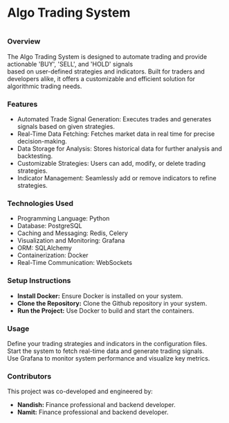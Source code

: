 <h1>Algo Trading System<h1/>
<h3>Overview</h3>
The Algo Trading System is designed to automate trading and provide actionable 'BUY', 'SELL', and 'HOLD' signals <br> based on user-defined strategies and indicators. Built for traders and developers alike, it offers a customizable and efficient solution for algorithmic trading needs.

<h3>Features</h3>
<ul>
<li>Automated Trade Signal Generation: Executes trades and generates signals based on given strategies.</li>
<li>Real-Time Data Fetching: Fetches market data in real time for precise decision-making.</li>
<li>Data Storage for Analysis: Stores historical data for further analysis and backtesting.</li>
<li>Customizable Strategies: Users can add, modify, or delete trading strategies.</li>
<li>Indicator Management: Seamlessly add or remove indicators to refine strategies.</li>
</ul>

<h3>Technologies Used</h3>
<ul>
<li>Programming Language: Python</li>
<li>Database: PostgreSQL</li>
<li>Caching and Messaging: Redis, Celery</li>
<li>Visualization and Monitoring: Grafana</li>
<li>ORM: SQLAlchemy</li>
<li>Containerization: Docker</li>
<li>Real-Time Communication: WebSockets</li>
  </ul>
<h3>Setup Instructions</h3>
<ul>
<li><b>Install Docker:</b> Ensure Docker is installed on your system.<br>
<li><b>Clone the Repository:</b> Clone the Github repository in your system.<br>
<li><b>Run the Project:</b> Use Docker to build and start the containers.<br>
</ul>

<h3>Usage</h3>
Define your trading strategies and indicators in the configuration files.<br>
Start the system to fetch real-time data and generate trading signals.<br>
Use Grafana to monitor system performance and visualize key metrics.
<h3>Contributors</h3>
This project was co-developed and engineered by:
<ul>
<li><b>Nandish:</b> Finance professional and backend developer.<br></li>
<li><b>Namit:</b> Finance professional and backend developer.</li>
</ul>
